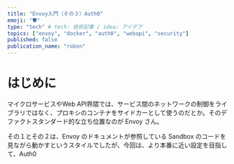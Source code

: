 ```yaml
---
title: "Envoy入門（その３）Auth0"
emoji: "🛡️"
type: "tech" # tech: 技術記事 / idea: アイデア
topics: ["envoy", "docker", "auth0", "webapi", "security"]
published: false
publication_name: "robon"
---
```


# はじめに

マイクロサービスやWeb API界隈では、サービス間のネットワークの制御をライブラリではなく、プロキシのコンテナをサイドカーとして使うのだとか。そのデファクトスタンダード的な立ち位置なのが Envoy さん。

その１とその２は、Envoy のドキュメントが参照している Sandbox のコードを見ながら動かすというスタイルでしたが、今回は、より本番に近い設定を目指して、Auth0 